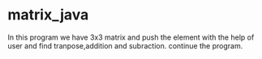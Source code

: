 # matrix_java
In this program we have 3x3 matrix and push the element with the help of user and find tranpose,addition and subraction. continue the program.
